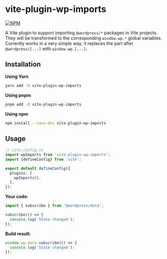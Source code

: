 # vite-plugin-wp-imports

[![NPM](https://img.shields.io/npm/v/vite-plugin-wp-imports?style=for-the-badge)](https://www.npmjs.com/package/vite-plugin-wp-imports/)

A Vite plugin to support importing `@wordpress/*` packages in Vite projects. They will be transformed to the corresponding `window.wp.*` global variables. Currently works in a very simple way, it replaces the part after `@wordpress/[...]` with `window.wp.[...]`.

## Installation

**Using Yarn**

```bash
yarn add -D vite-plugin-wp-imports
```

**Using pnpm**

```bash
pnpm add -D vite-plugin-wp-imports
```

**Using npm**

```bash
npm install --save-dev vite-plugin-wp-imports
```

## Usage

```ts
// vite.config.ts
import wpImports from 'vite-plugin-wp-imports';
import {defineConfig} from 'vite';

export default defineConfig({
  plugins: [
    wpImports(),
  ],
});
```

**Your code:**

```ts
import { subscribe } from '@wordpress/data';

subscribe(() => {
  console.log('State changed');
});
```

**Build result:**

```js
window.wp.data.subscribe(() => {
  console.log('State changed');
});
```
